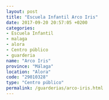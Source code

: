 ```yaml
---
layout: post
title: "Escuela Infantil Arco Iris"
date: 2017-09-20 20:57:05 +0200
categories:
- Escuela Infantil
- malaga
- alora
- Centro público
- guarderia
name: "Arco Iris"
province: "Málaga"
location: "Alora"
code: "29010328"
type: "Centro público"
permalink: /guarderias/arco-iris.html
---
```

